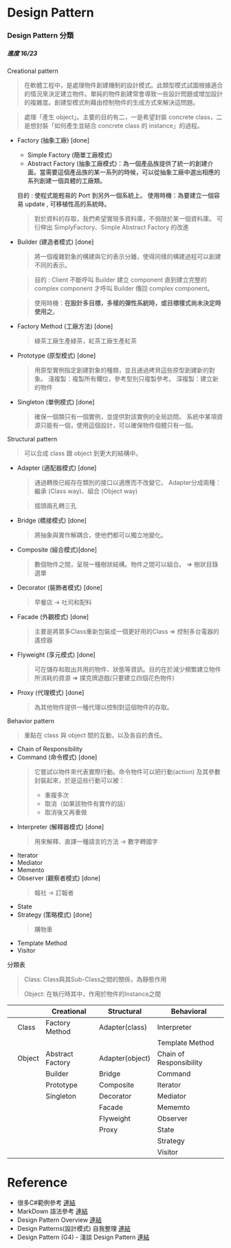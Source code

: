 ﻿# Design Pattern
### Design Pattern 分類

##### 進度 16/23

Creational pattern

> 在軟體工程中，是處理物件創建機制的設計模式。此類型模式試圖根據適合的情況來決定建立物件。單純的物件創建常會導致一些設計問題或增加設計的複雜度。創建型模式則藉由控制物件的生成方式來解決這問題。

> 處理「產生 object」。主要的目的有二，一是希望封裝 concrete class，二是想封裝「如何產生並結合 concrete class 的 instance」的過程。
>  
* Factory (抽象工廠) [done]
    * Simple Factory  (簡單工廠模式)
    * Abstract Factory  (抽象工廠模式)：為一個產品族提供了統一的創建介面。當需要這個產品族的某一系列的時候，可以從抽象工廠中選出相應的系列創建一個具體的工廠類。
     
    目的 : 使程式能輕易的 Port 到另外一個系統上。
    使用時機：為要建立一個容易 update , 可移植性高的系統時。
    > 對於資料的存取，我們希望實現多資料庫，不侷限於某一個資料庫。
    > 可衍伸出 SimplyFactory、Simple Abstract Factory 的改進    
* Builder (建造者模式) [done]
    > 將一個複雜對象的構建與它的表示分離，使得同樣的構建過程可以創建不同的表示。

    >目的 : Client 不斷呼叫 Builder 建立 component 直到建立完整的 complex component 才呼叫 Builder 傳回 complex component。
    
    >使用時機：**在設計多目標，多樣的彈性系統時，或目標樣式尚未決定時使用之**。

* Factory Method (工廠方法) [done]
  > 綠茶工廠生產綠茶，紅茶工廠生產紅茶
* Prototype (原型模式) [done]
  > 用原型實例指定創建對象的種類，並且通過拷貝這些原型創建新的對象。
  > 淺複製：複製所有欄位，參考型別只複製參考。
  > 深複製：建立新的物件  
* Singleton (單例模式) [done]
  > 確保一個類只有一個實例，並提供對該實例的全局訪問。
  > 系統中某項資源只能有一個，使用這個設計，可以確保物件個體只有一個。 

Structural pattern

> 可以合成 class 跟 object 到更大的結構中。

* Adapter (適配器模式) [done]
  > 通過轉換已經存在類別的接口以適應而不改變它。
  > Adapter分成兩種：繼承 (Class way)、組合 (Object way)
  
  > 插頭兩孔轉三孔
* Bridge (橋接模式) [done]    
    > 將抽象與實作解耦合，使他們都可以獨立地變化。
* Composite (組合模式)[done]
    > 數個物件之間，呈現一種樹狀結構。物件之間可以組合。
    > => 樹狀目錄選單
* Decorator (裝飾者模式) [done]
    > 早餐店 -> 吐司和配料
* Facade (外觀模式) [done]
    >  主要是將眾多Class重新包裝成一個更好用的Class => 控制多台電器的遙控器    
* Flyweight (享元模式) [done]
    > 可在儲存和取出共用的物件、狀態等資訊。目的在於減少頻繁建立物件所消耗的資源 => 撲克牌遊戲(只要建立四個花色物件)
* Proxy (代理模式) [done]
    > 為其他物件提供一種代理以控制對這個物件的存取。

Behavior pattern
> 重點在 class 與 object 間的互動，以及各自的責任。

* Chain of Responsibility
* Command (命令模式) [done]
    > 它嘗試以物件來代表實際行動。命令物件可以把行動(action) 及其參數封裝起來，於是這些行動可以被：
    > - 重複多次
    > - 取消（如果該物件有實作的話）
    > - 取消後又再重做
* Interpreter (解釋器模式) [done]
    > 用來解釋、直譯一種語言的方法
    > -> 數字轉國字
* Iterator
* Mediator
* Memento
* Observer (觀察者模式) [done] 
	> 報社 -> 訂報者
* State 	
* Strategy (策略模式) [done] 
    > 購物車
* Template Method
* Visitor

分類表

>Class: Class與其Sub-Class之間的關係，為靜態作用
>
>Object: 在執行時其中，作用於物件的Instance之間

|   |   |Creational|Structural|Behavioral|
|---|---|---|---|---|
|   |Class|Factory Method|Adapter(class)|Interpreter|
|   |   |   |   |Template Method|
|   |Object|Abstract Factory|Adapter(object)|Chain of Responsibility|
|   |   |Builder|Bridge|Command|
|   |   |Prototype|Composite|Iterator|
|   |   |Singleton|Decorator|Mediator|
|   |   |   |Facade|Mememto|
|   |   |   |Flyweight|Observer
|   |   |   |Proxy|State
|   |   |   |   |Strategy
|   |   |   |   |Visitor

# Reference
- 很多C#範例參考 [連結](http://www.dofactory.com/net/design-patterns)
- MarkDown 語法參考 [連結](http://markdown.tw/)
- Design Pattern Overview [連結](http://www.cjwind.idv.tw/Design-Pattern-Overview/)
- Design Patterns(設計模式) 自我整理 [連結](http://jimmy0222.pixnet.net/blog/post/37095632-design-patterns%28%E8%A8%AD%E8%A8%88%E6%A8%A1%E5%BC%8F%29-%E8%87%AA%E6%88%91%E6%95%B4%E7%90%86)
- Design Pattern (G4) - 淺談 Design Pattern [連結](http://limitedcode.blogspot.tw/2014/09/design-pattern-design-pattern.html)


